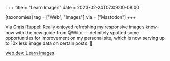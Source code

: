 +++
title = "Learn Images"
date = 2023-02-24T07:09:00-08:00

[taxonomies]
tag = ["Web", "Images"]
via = ["Mastodon"]
+++

Via [Chris Ruppel](https://mastodon.social/@rupl/109920157400826965): Really enjoyed refreshing my responsive images know-how with the new guide from @Wilto — definitely spotted some opportunities for improvement on my personal site, which is now serving up to 10x less image data on certain posts. 🤯

<!-- more -->

[web.dev: Learn Images](https://web.dev/learn/images/)

